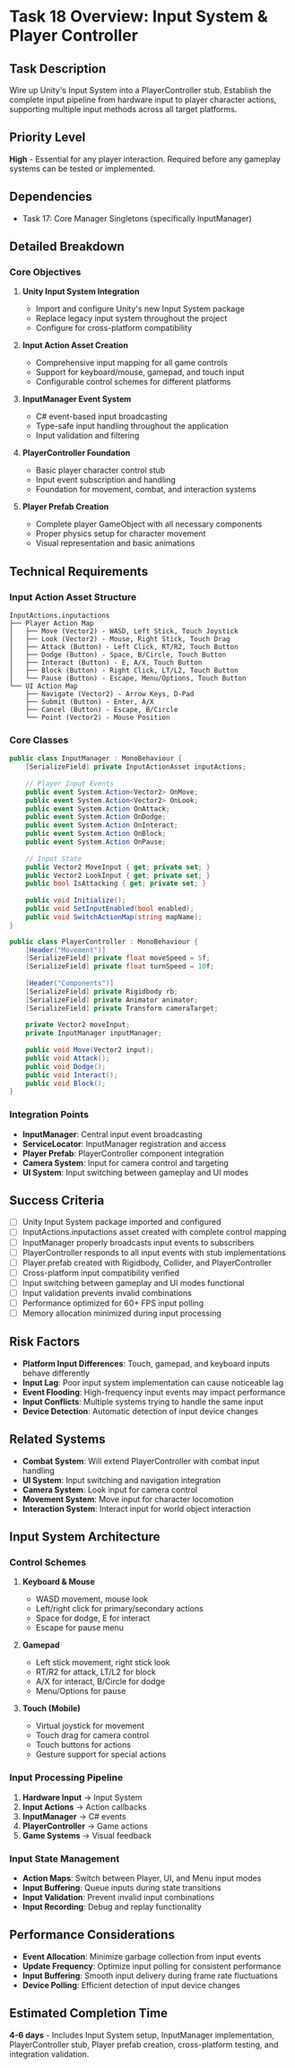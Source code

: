 # Task 18 Overview: Input System & Player Controller

## Task Description
Wire up Unity's Input System into a PlayerController stub. Establish the complete input pipeline from hardware input to player character actions, supporting multiple input methods across all target platforms.

## Priority Level
**High** - Essential for any player interaction. Required before any gameplay systems can be tested or implemented.

## Dependencies
- Task 17: Core Manager Singletons (specifically InputManager)

## Detailed Breakdown

### Core Objectives
1. **Unity Input System Integration**
   - Import and configure Unity's new Input System package
   - Replace legacy input system throughout the project
   - Configure for cross-platform compatibility

2. **Input Action Asset Creation**
   - Comprehensive input mapping for all game controls
   - Support for keyboard/mouse, gamepad, and touch input
   - Configurable control schemes for different platforms

3. **InputManager Event System**
   - C# event-based input broadcasting
   - Type-safe input handling throughout the application
   - Input validation and filtering

4. **PlayerController Foundation**
   - Basic player character control stub
   - Input event subscription and handling
   - Foundation for movement, combat, and interaction systems

5. **Player Prefab Creation**
   - Complete player GameObject with all necessary components
   - Proper physics setup for character movement
   - Visual representation and basic animations

## Technical Requirements

### Input Action Asset Structure
```
InputActions.inputactions
├── Player Action Map
│   ├── Move (Vector2) - WASD, Left Stick, Touch Joystick
│   ├── Look (Vector2) - Mouse, Right Stick, Touch Drag
│   ├── Attack (Button) - Left Click, RT/R2, Touch Button
│   ├── Dodge (Button) - Space, B/Circle, Touch Button
│   ├── Interact (Button) - E, A/X, Touch Button
│   ├── Block (Button) - Right Click, LT/L2, Touch Button
│   └── Pause (Button) - Escape, Menu/Options, Touch Button
└── UI Action Map
    ├── Navigate (Vector2) - Arrow Keys, D-Pad
    ├── Submit (Button) - Enter, A/X
    ├── Cancel (Button) - Escape, B/Circle
    └── Point (Vector2) - Mouse Position
```

### Core Classes
```csharp
public class InputManager : MonoBehaviour {
    [SerializeField] private InputActionAsset inputActions;
    
    // Player Input Events
    public event System.Action<Vector2> OnMove;
    public event System.Action<Vector2> OnLook;
    public event System.Action OnAttack;
    public event System.Action OnDodge;
    public event System.Action OnInteract;
    public event System.Action OnBlock;
    public event System.Action OnPause;
    
    // Input State
    public Vector2 MoveInput { get; private set; }
    public Vector2 LookInput { get; private set; }
    public bool IsAttacking { get; private set; }
    
    public void Initialize();
    public void SetInputEnabled(bool enabled);
    public void SwitchActionMap(string mapName);
}

public class PlayerController : MonoBehaviour {
    [Header("Movement")]
    [SerializeField] private float moveSpeed = 5f;
    [SerializeField] private float turnSpeed = 10f;
    
    [Header("Components")]
    [SerializeField] private Rigidbody rb;
    [SerializeField] private Animator animator;
    [SerializeField] private Transform cameraTarget;
    
    private Vector2 moveInput;
    private InputManager inputManager;
    
    public void Move(Vector2 input);
    public void Attack();
    public void Dodge();
    public void Interact();
    public void Block();
}
```

### Integration Points
- **InputManager**: Central input event broadcasting
- **ServiceLocator**: InputManager registration and access
- **Player Prefab**: PlayerController component integration
- **Camera System**: Input for camera control and targeting
- **UI System**: Input switching between gameplay and UI modes

## Success Criteria
- [ ] Unity Input System package imported and configured
- [ ] InputActions.inputactions asset created with complete control mapping
- [ ] InputManager properly broadcasts input events to subscribers
- [ ] PlayerController responds to all input events with stub implementations
- [ ] Player.prefab created with Rigidbody, Collider, and PlayerController
- [ ] Cross-platform input compatibility verified
- [ ] Input switching between gameplay and UI modes functional
- [ ] Input validation prevents invalid combinations
- [ ] Performance optimized for 60+ FPS input polling
- [ ] Memory allocation minimized during input processing

## Risk Factors
- **Platform Input Differences**: Touch, gamepad, and keyboard inputs behave differently
- **Input Lag**: Poor input system implementation can cause noticeable lag
- **Event Flooding**: High-frequency input events may impact performance
- **Input Conflicts**: Multiple systems trying to handle the same input
- **Device Detection**: Automatic detection of input device changes

## Related Systems
- **Combat System**: Will extend PlayerController with combat input handling
- **UI System**: Input switching and navigation integration
- **Camera System**: Look input for camera control
- **Movement System**: Move input for character locomotion
- **Interaction System**: Interact input for world object interaction

## Input System Architecture

### Control Schemes
1. **Keyboard & Mouse**
   - WASD movement, mouse look
   - Left/right click for primary/secondary actions
   - Space for dodge, E for interact
   - Escape for pause menu

2. **Gamepad**
   - Left stick movement, right stick look
   - RT/R2 for attack, LT/L2 for block
   - A/X for interact, B/Circle for dodge
   - Menu/Options for pause

3. **Touch (Mobile)**
   - Virtual joystick for movement
   - Touch drag for camera control
   - Touch buttons for actions
   - Gesture support for special actions

### Input Processing Pipeline
1. **Hardware Input** → Input System
2. **Input Actions** → Action callbacks
3. **InputManager** → C# events
4. **PlayerController** → Game actions
5. **Game Systems** → Visual feedback

### Input State Management
- **Action Maps**: Switch between Player, UI, and Menu input modes
- **Input Buffering**: Queue inputs during state transitions
- **Input Validation**: Prevent invalid input combinations
- **Input Recording**: Debug and replay functionality

## Performance Considerations
- **Event Allocation**: Minimize garbage collection from input events
- **Update Frequency**: Optimize input polling for consistent performance
- **Input Buffering**: Smooth input delivery during frame rate fluctuations
- **Device Polling**: Efficient detection of input device changes

## Estimated Completion Time
**4-6 days** - Includes Input System setup, InputManager implementation, PlayerController stub, Player prefab creation, cross-platform testing, and integration validation. 